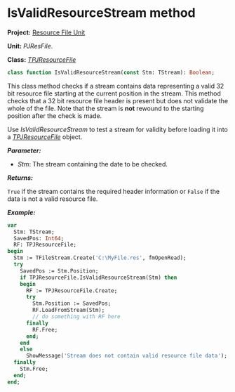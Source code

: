 # IsValidResourceStream method #

**Project:** [Resource File Unit](ResFileUnit.md)

**Unit:** _PJResFile_.

**Class:** _[TPJResourceFile](TPJResourceFile.md)_

```pascal
class function IsValidResourceStream(const Stm: TStream): Boolean;
```

This class method checks if a stream contains data representing a valid 32 bit resource file starting at the current position in the stream. This method checks that a 32 bit resource file header is present but does not validate the whole of the file. Note that the stream is **not** rewound to the starting position after the check is made.

Use _IsValidResourceStream_ to test a stream for validity before loading it into a _[TPJResourceFile](TPJResourceFile.md)_ object.

**_Parameter:_**

  * _Stm_: The stream containing the date to be checked.

**_Returns:_**

`True` if the stream contains the required header information or `False` if the data is not a valid resource file.

**_Example:_**

```pascal
var
  Stm: TStream;
  SavedPos: Int64;
  RF: TPJResourceFile;
begin
  Stm := TFileStream.Create('C:\MyFile.res', fmOpenRead);
  try
    SavedPos := Stm.Position;
    if TPJResourceFile.IsValidResourceStream(Stm) then
    begin
      RF := TPJResourceFile.Create;
      try
        Stm.Position := SavedPos;
        RF.LoadFromStream(Stm);
        // do something with RF here
      finally
        RF.Free;
      end;
    end
    else
      ShowMessage('Stream does not contain valid resource file data');
  finally
    Stm.Free;
  end;
end;
```